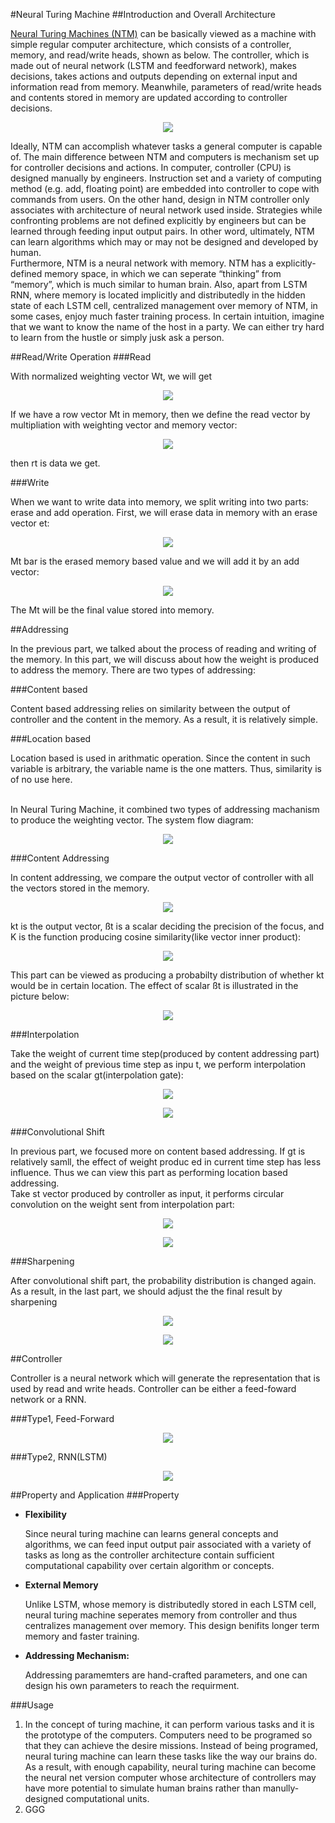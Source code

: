 #Neural Turing Machine
##Introduction and Overall Architecture
<p>
<a href="https://arxiv.org/abs/1410.5401">Neural Turing Machines (NTM)</a> can be basically viewed as a machine with simple regular computer architecture, which consists of a controller, memory, and read/write heads, shown as below. The controller, which is made out of neural network (LSTM and feedforward network), makes decisions, takes actions and outputs depending on external input and information read from memory. Meanwhile, parameters of read/write heads and contents stored in memory are updated according to controller decisions.
</p>
<p align="center">
  <img src="img/neuralturing.png">
</p>
<p>
Ideally, NTM can accomplish whatever tasks a general computer is capable of. The main difference between NTM and computers is mechanism set up for controller decisions and actions. In computer, controller (CPU) is designed manually by engineers. Instruction set and a variety of computing method (e.g. add, floating point) are embedded into controller to cope with commands from users. On the other hand, design in NTM controller only associates with architecture of neural network used inside. Strategies while confronting problems are not defined explicitly by engineers but can be learned through feeding input output pairs. In other word, ultimately, NTM can learn algorithms which may or may not be designed and developed by human.<br>
Furthermore, NTM is a neural network with memory. NTM has a explicitly-defined memory space, in which we can seperate “thinking” from “memory”, which is much similar to human brain. Also, apart from LSTM RNN, where memory is located implicitly and distributedly in the hidden state of each LSTM cell, centralized management over memory of NTM, in some cases, enjoy much faster training process. In certain intuition, imagine that we want to know the name of the host in a party. We can either try hard to learn from the hustle or simply jusk ask a person. 
</p>
##Read/Write Operation
###Read
<p>With normalized weighting vector Wt, we will get</p>
<p align="center">
<img src="img/normalized_weight_vector.png">
</p>
<p>If we have a row vector Mt in memory, then we define the read vector by multipliation with weighting vector and memory vector:
</p>
<p align="center"><img src="img/read_vector.png"></p>
<p>then rt is data we get.</p>

###Write
<p>
When we want to write data into memory, we split writing into two parts: erase and add operation. First, we will erase data in memory with an erase vector et:
</p>
<p align="center"><img src="img/erase_vector.png"></p>
<p>
Mt bar is the erased memory based value and we will add it by an add vector:
</p>
<p align="center"><img src="img/add_vector.png"></p>
<p>
The Mt will be the final value stored into memory.
</p>
##Addressing
<p>
In the previous part, we talked about the process of reading and writing of the memory. In this part, we will discuss about 
how the weight is produced to address the memory. There are two types of addressing: 
</p>
###Content based
<p>
Content based addressing relies on similarity between the output of controller and the content in the memory. As a result, it is relatively simple. 
</p>
###Location based
<p>
Location based is used in arithmatic operation. Since the content in such variable is arbitrary, the variable name is the one 
matters. Thus, similarity is of no use here.<br><br>
</p>
<p>
In Neural Turing Machine, it combined two types of addressing machanism to produce the weighting vector. The system flow diagram:
</p>
<p align="center"><img src="img/Flow_diagram.png"></p>
###Content Addressing
<p>In content addressing, we compare the output vector of controller with all the vectors stored in the memory.</p>
<p align="center"><img src="img/similarity_comparison.png"></p>
<p>kt is the output vector, ßt is a scalar deciding the precision of the focus, and K is the function producing cosine
similarity(like vector inner product):
</p>
<p align="center"><img src="img/cosine.png"></p>
<p>
This part can be viewed as producing a probabilty distribution of whether kt would be in certain location.  The effect
of scalar ßt is illustrated in the picture below:
</p>
<p align="center"><img src="img/beta_t.jpeg"></p>
###Interpolation
<p>
Take the weight of current time step(produced by content addressing part) and the weight of previous time step as inpu
t, we perform interpolation based on the scalar gt(interpolation gate):
</p>
<p align="center"><img src="img/gate_interpolation.png"></p>
<p align="center"><img src="img/interpo.png"></p>
###Convolutional Shift
<p>
In previous part, we focused more on content based addressing. If gt  is relatively samll, the effect of weight produc
ed in current time step has less influence. Thus we can view this part as performing location based addressing.
<br>Take st vector produced by controller as input, it performs circular convolution on the weight sent from 
interpolation part:
</p>
<p align="center"><img src="img/convolutional_shift.png"></p>
<p align="center"><img src="img/shift.png"></p>
###Sharpening
<p>
After convolutional shift part, the probability distribution is changed again. As a result, in the last part, we 
should adjust the the final result by sharpening
</p>
<p align="center"><img src="img/sharpening.png"></p>
<p align="center"><img src="img/gama.png"></p>

##Controller
<p>
Controller is a neural network which will generate the representation that is used by read and write heads. Controller can be either a feed-foward network or a RNN.
</p>
###Type1, Feed-Forward
<p align="center"><img src="img/flow1.png"></p>
###Type2, RNN(LSTM)
<p align="center"><img src="img/flow2.png"></p>

##Property and Application
###Property
<ul>
<li><strong>Flexibility</strong></li>
<p>
Since neural turing machine can learns general concepts and algorithms, we can feed input output pair associated with a variety of tasks as long as the controller architecture contain sufficient computational capability over certain algorithm or concepts.
</p>
<li><strong>External Memory</strong></li>
<p>
Unlike LSTM, whose memory is distributedly stored in each LSTM cell, neural turing machine seperates memory from controller and thus centralizes management over memory. This design benifits longer term memory and faster training.
</p>
<li><strong>Addressing Mechanism:</strong></li>
<p>
Addressing paramemters are hand-crafted parameters, and one can design his own parameters to reach the requirment.
</p>
</ul>
###Usage
<ol>
<li>
In the concept of turing machine, it can perform various tasks and it is the prototype of the computers. Computers need to be programed so that they can achieve the desire missions. Instead of being programed, neural turing machine can learn these tasks like the way our brains do. As a result, with enough capability, neural turing machine can become the neural net version computer whose architecture of controllers may have more potential to simulate human brains rather than manully-designed computational units.
</li>
<li>
GGG
</li>
</ol>





